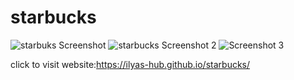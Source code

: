 # starbucks
![starbuks Screenshot ](https://user-images.githubusercontent.com/91405460/175822325-d440c107-fc37-45a1-bcee-97d8659cd107.png)
![starbucks Screenshot 2](https://user-images.githubusercontent.com/91405460/175822405-c9c455c5-2bfd-4be6-9a58-d5fe33f66c31.png)
![Screenshot 3](https://user-images.githubusercontent.com/91405460/175822481-0258663e-f1b0-4f77-9070-3327296c771d.png)

click to visit website:https://ilyas-hub.github.io/starbucks/
